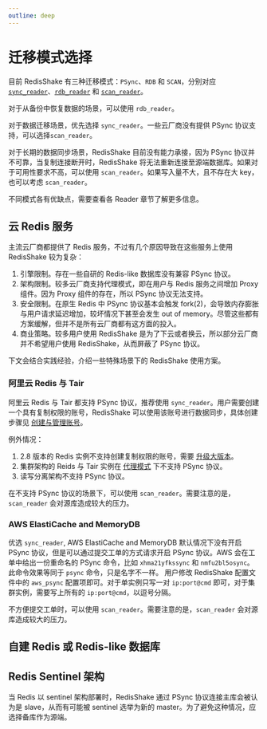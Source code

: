 ```yaml
---
outline: deep
---
```


# 迁移模式选择

目前 RedisShake 有三种迁移模式：`PSync`、`RDB` 和
`SCAN`，分别对应 [`sync_reader`](../reader/sync_reader.md)、[`rdb_reader`](../reader/rdb_reader.md)
和 [`scan_reader`](../reader/scan_reader.md)。

对于从备份中恢复数据的场景，可以使用 `rdb_reader`。

对于数据迁移场景，优先选择 `sync_reader`。一些云厂商没有提供 PSync 协议支持，可以选择`scan_reader`。

对于长期的数据同步场景，RedisShake 目前没有能力承接，因为 PSync 协议并不可靠，当复制连接断开时，RedisShake 将无法重新连接至源端数据库。如果对于可用性要求不高，可以使用 `scan_reader`。如果写入量不大，且不存在大 key，也可以考虑 `scan_reader`。

不同模式各有优缺点，需要查看各 Reader 章节了解更多信息。

## 云 Redis 服务

主流云厂商都提供了 Redis 服务，不过有几个原因导致在这些服务上使用 RedisShake 较为复杂：
1. 引擎限制。存在一些自研的 Redis-like 数据库没有兼容 PSync 协议。
2. 架构限制。较多云厂商支持代理模式，即在用户与 Redis 服务之间增加 Proxy 组件。因为 Proxy 组件的存在，所以 PSync 协议无法支持。
3. 安全限制。在原生 Redis 中 PSync 协议基本会触发 fork(2)，会导致内存膨胀与用户请求延迟增加，较坏情况下甚至会发生 out of memory。尽管这些都有方案缓解，但并不是所有云厂商都有这方面的投入。
4. 商业策略。较多用户使用 RedisShake 是为了下云或者换云，所以部分云厂商并不希望用户使用 RedisShake，从而屏蔽了 PSync 协议。

下文会结合实践经验，介绍一些特殊场景下的 RedisShake 使用方案。

### 阿里云 Redis 与 Tair

阿里云 Redis 与 Tair 都支持 PSync 协议，推荐使用 `sync_reader`。用户需要创建一个具有复制权限的账号，RedisShake 可以使用该账号进行数据同步，具体创建步骤见 [创建与管理账号](https://help.aliyun.com/zh/redis/user-guide/create-and-manage-database-accounts)。

例外情况：
1. 2.8 版本的 Redis 实例不支持创建复制权限的账号，需要 [升级大版本](https://help.aliyun.com/zh/redis/user-guide/upgrade-the-major-version-1)。
2. 集群架构的 Reids 与 Tair 实例在 [代理模式](https://help.aliyun.com/zh/redis/product-overview/cluster-master-replica-instances#section-h69-izd-531) 下不支持 PSync 协议。
3. 读写分离架构不支持 PSync 协议。

在不支持 PSync 协议的场景下，可以使用 `scan_reader`。需要注意的是，`scan_reader` 会对源库造成较大的压力。

### AWS ElastiCache and MemoryDB

优选 `sync_reader`, AWS ElastiCache and MemoryDB 默认情况下没有开启 PSync 协议，但是可以通过提交工单的方式请求开启 PSync 协议。AWS 会在工单中给出一份重命名的 PSync 命令，比如 `xhma21yfkssync` 和 `nmfu2bl5osync`。此命令效果等同于 `psync` 命令，只是名字不一样。
用户修改 RedisShake 配置文件中的 `aws_psync` 配置项即可。对于单实例只写一对 `ip:port@cmd` 即可，对于集群实例，需要写上所有的 `ip:port@cmd`，以逗号分隔。

不方便提交工单时，可以使用 `scan_reader`。需要注意的是，`scan_reader` 会对源库造成较大的压力。

## 自建 Redis 或 Redis-like 数据库

## Redis Sentinel 架构

当 Redis 以 sentinel 架构部署时，RedisShake 通过 PSync 协议连接主库会被认为是 slave，从而有可能被 sentinel 选举为新的 master。为了避免这种情况，应选择备库作为源端。




